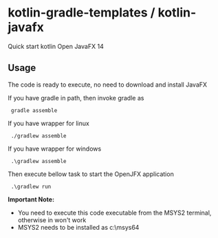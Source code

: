 # kotlin-gradle-templates / kotlin-javafx
Quick start kotlin Open JavaFX 14

## Usage
The code is ready to execute, no need to download and install JavaFX

If you have gradle in path, then invoke gradle as

     gradle assemble

If you have wrapper for linux

     ./gradlew assemble

If you have wrapper for windows

     .\gradlew assemble

Then execute bellow task to start the OpenJFX application

     .\gradlew run

**Important Note:**
  * You need to execute this code executable from the MSYS2 terminal, otherwise in won't work
  * MSYS2 needs to be installed as c:\msys64
